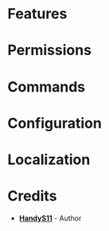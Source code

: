 # Features


# Permissions


# Commands


# Configuration


# Localization


# Credits

* **[HandyS11](https://github.com/HandyS11)** - Author